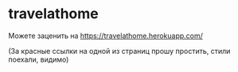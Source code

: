 # travelathome

Можете заценить на https://travelathome.herokuapp.com/

(За красные ссылки на одной из страниц прошу простить, стили поехали, видимо)
